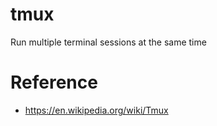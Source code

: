 # tmux
Run multiple terminal sessions at the same time 


# Reference
- https://en.wikipedia.org/wiki/Tmux
